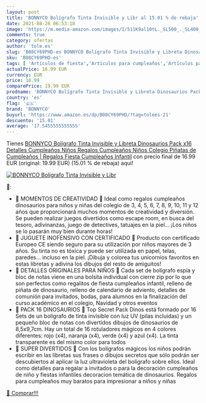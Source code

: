 ```yaml
---
layout: post
title: 'BONNYCO Bolígrafo Tinta Invisible y Libr al 15.01 % de rebaja'
date: 2021-08-26 06:53:18
image: 'https://m.media-amazon.com/images/I/511K9al10tL._SL500_._SL400_.jpg'
comments: true
category: ofertas
author: 'tole.es'
slug: 'B08CY69PHD-es BONNYCO Bolígrafo Tinta Invisible y Libreta Dinosaurios...'
sku: 'B08CY69PHD-es'
tags: [ 'Artículos de fiesta','Artículos para cumpleaños','Artículos para fiestas','Costura y manualidades','Hogar y cocina','Materiales para manualidades','Piñatas','bolígrafo','bonnyco', ]
actualPrice: 16.99 EUR
currency: EUR
price: 16.99
comparePrice: 19.99 EUR
prodname: 'BONNYCO Bolígrafo Tinta Invisible y Libreta Dinosaurios Pack x16 Detalles Cumpleaños Niños  Regalos Cumpleaños Niños Colegio  Piñatas de Cumpleaños | Regalos Fiesta Cumpleaños Infantil'
country: 'es'
flag: '🇪🇸'
brand: 'BONNYCO'
buyurl: 'https://www.amazon.es/dp/B08CY69PHD/?tag=tolees-21'
descuento: '15.01'
average: '17.5455555555555'
---
```


Tienes [BONNYCO Bolígrafo Tinta Invisible y Libreta Dinosaurios Pack x16 Detalles Cumpleaños Niños  Regalos Cumpleaños Niños Colegio  Piñatas de Cumpleaños | Regalos Fiesta Cumpleaños Infantil](https://www.amazon.es/dp/B08CY69PHD/?tag=tolees-21) con precio final de  16.99 EUR (original: 19.99 EUR) (15.01 %  de rebaja) aqui!

[![BONNYCO Bolígrafo Tinta Invisible y Libr](https://m.media-amazon.com/images/I/511K9al10tL._SL500_._SL400_.jpg)](https://www.amazon.es/dp/B08CY69PHD/?tag=tolees-21)

🔎:

- 🦖 MOMENTOS DE CREATIVIDAD 🦖 Ideal como regalos cumpleaños dinosaurios para niños y niñas del colegio de 3, 4, 5, 6, 7, 8, 9, 10, 11 y 12 años que proporcionará muchos momentos de creatividad y diversión. Se pueden realizar juegos divertidos como escape room, en busca del tesoro, adivinanzas, juego de detectives, tatuajes en la piel... ¡Los niños se lo pasarán muy bien durante horas!
- 🦖 JUGUETE INOFENSIVO CON CERTIFICADO 🦖 Producto con certificado Europeo CE siendo seguro para su utilización por niños mayores de 3 años. Su tinta no es tóxica y puede ser utilizada en papel, telas, paredes... incluso en la piel. ¡Dibuja y colorea tus unicornios favoritos en estas libretas y adivina los dibujos del resto de amiguitos!
- 🦖 DETALLES ORIGINALES PARA NIÑOS 🦖 Cada set de bolígrafo espía y bloc de notas viene en una bolsita individual con cierre zip por lo que son perfectos como regalitos de fiesta cumpleaños infantil, relleno de piñata de dinosaurio, relleno de calendario de adviento, detalles de comunión para invitados, bodas, para alumnos en la finalización del curso académico en el colegio, Navidad y otros eventos
- 🦖 PACK 16 DINOSAURIOS 🦖 Top Secret Pack Dinos está formado por 16 Sets de un bolígrafo de tinta invisible con luz UV (pilas incluidas) y un pequeño bloc de notas con divertidos dibujos de dinosaurios de 8,5x9,7cm. Hay un total de 16 rotuladores mágicos en 4 colores diferentes: rojo (x4), naranja (x4), verde (x4) y azul (x4). La tinta transparente es del mismo color para todos
- 🦖 SUPER DIVERTIDOS 🦖 Con los bolígrafos mágicos los niños podrán escribir en las libretas sus frases o dibujos secretos que sólo podrán ser descubiertos al aplicar la luz ultravioleta del bolígrafo sobre ellos. Ideal como detalles para regalar a invitados o para la decoración cumpleaños de niño y fiestas infantiles decoracion temática de dinosaurios. Regalos para cumpleaños muy baratos para impresionar a niños y niñas

[🛒 Comprar!!!](https://www.amazon.es/dp/B08CY69PHD/?tag=tolees-21)
